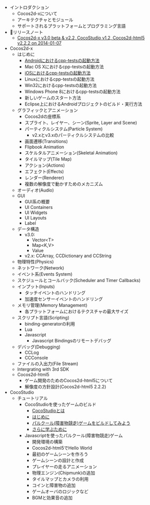 - イントロダクション
	- Cocos2d-xについて
	- アーキテクチャとモジュール
	- サポートされるプラットフォームとプログラミング言語
- リリースノート
	- [Cocos2d-x v3.0 beta & v2.2, CocoStudio v1.2, Cocos2d-html5 v2.2.2 on 2014-01-07](../release-notes/summary-release-20140107.md)
- Cocos2d-x 
	- はじめに	 
		- [Androidにおけるcpp-testsの起動方法](../manual/framework/native/v3/getting-started/how-to-run-cpp-tests-on-android/ja.md)
		- Mac OS Xにおけるcpp-testsの起動方法
		- [iOSにおけるcpp-testsの起動方法](../manual/framework/native/v3/getting-started/how-to-run-cpp-tests-on-ios/ja.md)
		- Linuxにおけるcpp-testsの起動方法
		- Win32におけるcpp-testsの起動方法
		- Windows Phone 8におけるcpp-testsの起動方法
		- 新しいゲームのスタート方法
		- Eclipse上におけるAndroidプロジェクトのビルド・実行方法
	- グラフィックとアニメーション
		- Cocos2dの座標系
		- スプライト、レイヤー、シーン(Sprite, Layer and Scene)
		- パーティクルシステム(Particle System)
			- v2.xとv3.xのパーティクルシステムの比較
		- 画面遷移(Transitions)
		- Flipbook Animation
		- スケルタルアニメーション(Skeletal Animation)
		- タイルマップ(Tile Map)
		- アクション(Actions)
		- エフェクト(Effects)
		- レンダー(Renderer)
		- 複数の解像度で動かすためのメカニズム
	- オーディオ(Audio)
	- GUI
		- GUI系の概要
        - UI Containers
        - UI Widgets
        - UI Layouts
		- Label
	- データ構造
		- v3.0: 
			- Vector\<T\>
			- Map\<K,V\>
			- Value
		- v2.x: CCArray, CCDictionary and CCString
	- 物理特性(Physics)
	- ネットワーク(Network)
	- イベント系(Events System)
	- スケジュールとコールバック(Scheduler and Timer Callbacks)
	- インプット(Inputs)
		- タッチイベントのハンドリング
		- 加速度センサーイベントのハンドリング
	- メモリ管理(Memory Management)
		- 各プラットフォームにおけるテクスチャの最大サイズ
	- スクリプト言語(Scripting)
	    - binding-generatorの利用
		- Lua
		- Javascript
		    - Javascript Bindingsのリモートデバッグ
	- デバッグ(Debugging)
		- CCLog
		- CCConsole
	- ファイルの入出力(File Stream)
	- Intergrating with 3rd SDK
	- Cocos2d-html5
		- ゲーム開発のためのCocos2d-html5について
		- 解像度の方針設計(Cocos2d-html5 2.2.2)
- CocoStudio
	- チュートリアル
		- CocoStudioを使ったゲームのビルド
			- [CocoStudioとは](../tutorial/studio/parkour-game-with-cocostudio/chapter1/ja.md)
			- [はじめに](../tutorial/studio/parkour-game-with-cocostudio/chapter2/ja.md)
			- [パルクール(障害物競走)ゲームをビルドしてみよう](../tutorial/studio/parkour-game-with-cocostudio/chapter3/ja.md)
			- [さらに学ぶために](../tutorial/studio/parkour-game-with-cocostudio/chapter4/ja.md)
		- Javascriptを使ったパルクール(障害物競走)ゲーム
			- 開発環境の構築
			- Cocos2d-html5でHello World
			- 最初のゲームシーンを作ろう
			- ゲームシーンの設計と作成
			- プレイヤーの走るアニメーション
			- 物理エンジン(Chipmunk)の追加
			- タイルマップとカメラの利用
			- コインと障害物の追加
			- ゲームオーバのロジックなど
			- BGMと効果音の追加
		
